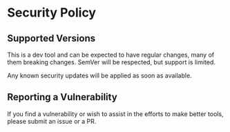 # Security Policy

## Supported Versions

This is a dev tool and can be expected to have regular changes, many of them 
breaking changes. SemVer will be respected, but support is limited.

Any known security updates will be applied as soon as available.

## Reporting a Vulnerability

If you find a vulnerability or wish to assist in the efforts to make better
tools, please submit an issue or a PR.

